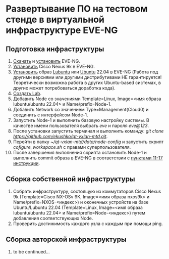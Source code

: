 # Развертывание ПО на тестовом стенде в виртуальной инфраструктуре EVE-NG

## Подготовка инфраструктуры
1. [Cкачать](https://www.eve-ng.net/index.php/download/) и [установить](https://www.eve-ng.net/index.php/documentation/installation/virtual-machine-install/) EVE-NG.
2. [Установить](https://www.youtube.com/watch?v=9HTLqPaUNJ0) Cisco Nexus 9k в EVE-NG.
3. [Установить](https://www.eve-ng.net/index.php/documentation/howtos/howto-create-own-linux-host-image/) образ [Lubuntu](https://lubuntu.me/jammy-released/) или [Ubuntu](https://releases.ubuntu.com/jammy/) 22.04 в EVE-NG (Работа под другими версиями или другими дистрибутивами НЕ гарантируется! Теоретически возможна работа в других Ubuntu-based системах, в других может потребоваться доработка кода).
4. [Создать Lab](https://www.eve-ng.net/index.php/documentation/howtos-video/create-lab-and-connect-nodes-in-the-eve/).
5. Добавить Node со значениями Template=Linux, Image=<имя образа lubuntu/ubuntu 22.04> и Name/prefix=Node-1.
6. Добавить Network со значением Type=Management(Cloud0) и соединить с интерфейсом Node-1.
7. Запустить Node-1 и выполнить базовую настройку системы. В качестве имени пользователя выбрать *eve* и пароля *eve@123*.
8. После установки запустить терминал и выполнить команду: *git clone https://github.com/ekushko/qt-vxlan-mtd.git*.
9. Перейти в папку *~/qt-vxlan-mtd/data/node-config* и запустить скрипт *cofigure_workspace.sh* с правами суперпользователя.
10. После завершения выполнения скрипта остановить Node-1 и выполнить commit образа в EVE-NG в соответствии с [пунктами 11-17 инструкции](https://www.eve-ng.net/index.php/documentation/howtos/howto-create-own-linux-host-image/).

## Сборка собственной инфраструктуры
1. Собрать инфраструктуру, состоящую из коммутаторов Cisco Nexus 9k (Template=Cisco NX-OSv 9K, Image=<имя образа nxos9k> и Name/prefix=NXOS-<индекс>) и оконечных устройств на базе Ubuntu/Lubuntu 22.04 (Template=Linux, Image=<имя образа lubuntu/ubuntu 22.04> и Name/prefix=Node-<индекс>) путем добавления соответствующих Node. 
2. Проверить достижимость каждого узла с каждым при помощи ping.

## Сборка авторской инфраструктуры
1. to be continued...
